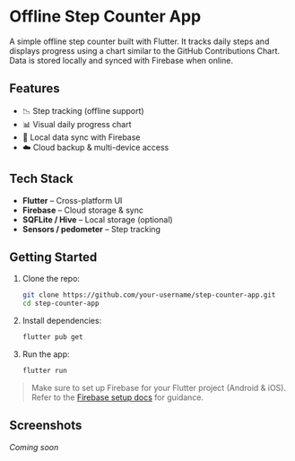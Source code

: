 # Offline Step Counter App

A simple offline step counter built with Flutter. It tracks daily steps and displays progress using a chart similar to the GitHub Contributions Chart. Data is stored locally and synced with Firebase when online.

## Features

- 📉 Step tracking (offline support)
- 📊 Visual daily progress chart
- 🔄 Local data sync with Firebase
- ☁️ Cloud backup & multi-device access

## Tech Stack

- **Flutter** – Cross-platform UI
- **Firebase** – Cloud storage & sync
- **SQFLite / Hive** – Local storage (optional)
- **Sensors / pedometer** – Step tracking

## Getting Started

1. Clone the repo:

   ```bash
   git clone https://github.com/your-username/step-counter-app.git
   cd step-counter-app
   ```

2. Install dependencies:

   ```bash
   flutter pub get
   ```

3. Run the app:

   ```bash
   flutter run
   ```

> Make sure to set up Firebase for your Flutter project (Android & iOS). Refer to the [Firebase setup docs](https://firebase.google.com/docs/flutter/setup) for guidance.

## Screenshots

*Coming soon*
